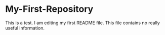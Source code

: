 # My-First-Repository
This is a test. 
I am editing my first README file. This file contains no really useful information. 
